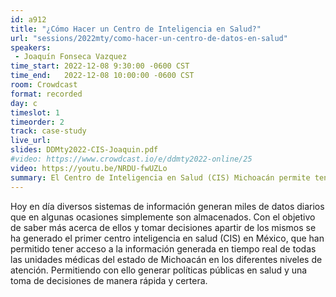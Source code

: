 ```yaml
---
id: a912
title: "¿Cómo Hacer un Centro de Inteligencia en Salud?"
url: "sessions/2022mty/como-hacer-un-centro-de-datos-en-salud"
speakers:
 - Joaquín Fonseca Vazquez
time_start: 2022-12-08 9:30:00 -0600 CST
time_end:   2022-12-08 10:00:00 -0600 CST
room: Crowdcast
format: recorded
day: c
timeslot: 1
timeorder: 2
track: case-study 
live_url: 
slides: DDMty2022-CIS-Joaquin.pdf
#video: https://www.crowdcast.io/e/ddmty2022-online/25
video: https://youtu.be/NRDU-fwUZLo
summary: El Centro de Inteligencia en Salud (CIS) Michoacán permite tener acceso a la información generada en tiempo real de todas las unidades médicas del estado de Michoacán.
---
```


Hoy en día diversos sistemas de información generan miles de datos diarios que en algunas ocasiones simplemente son almacenados. Con el objetivo de saber más acerca de ellos y tomar decisiones apartir de los mismos se ha generado el primer centro inteligencia en salud (CIS) en México, que han permitido tener acceso a la información generada en tiempo real de todas las unidades médicas del estado de Michoacán en los diferentes niveles de atención. Permitiendo con ello generar políticas públicas en salud y una toma de decisiones de manera rápida y certera.